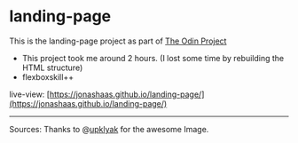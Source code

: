 # landing-page
This is the landing-page project as part of [The Odin Project](https://www.theodinproject.com/paths/foundations/courses/foundations/lessons/landing-page)

- This project took me around 2 hours. (I lost some time by rebuilding the HTML structure)
- flexboxskill++

live-view: [https://jonashaas.github.io/landing-page/](https://jonashaas.github.io/landing-page/)

---
Sources:
Thanks to @<a href='https://www.freepik.com/vectors/man'>upklyak</a> for the awesome Image.
